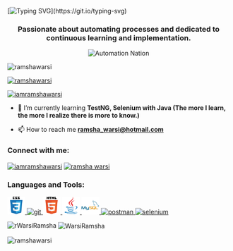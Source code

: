 [![Typing SVG](https://readme-typing-svg.demolab.com/?lines=Hey+there!;Thankyou+for+visiting+my+profile.)](https://git.io/typing-svg)

<h3 align="center">Passionate about automating processes and dedicated to continuous learning and implementation.</h3>

<p align="center">
  <img src="https://github.com/WarsiRamsha/WarsiRamsha/assets/86947293/f8650121-416d-402b-92a3-cd789dd240a4" alt="Automation Nation" width="500">
</p>

<p align="left"> <img src="https://komarev.com/ghpvc/?username=WarsiRamsha&label=Profile%20views&color=0e75b6&style=flat" alt="ramshawarsi" /> </p>

<p align="left"> <a href="https://github.com/ryo-ma/github-profile-trophy"><img src="https://github-profile-trophy.vercel.app/?username=ramshawarsi" alt="ramshawarsi" /></a> </p>

<p align="left"> <a href="https://twitter.com/iamramshawarsi" target="blank"><img src="https://img.shields.io/twitter/follow/iamramshawarsi?logo=twitter&style=for-the-badge" alt="iamramshawarsi" /></a> </p>

- 🌱 I’m currently learning **TestNG, Selenium with Java (The more I learn, the more I realize there is more to know.)**

- 📫 How to reach me **ramsha_warsi@hotmail.com**

<h3 align="left">Connect with me:</h3>
<p align="left">
<a href="https://twitter.com/iamramshawarsi" target="blank"><img align="center" src="https://raw.githubusercontent.com/rahuldkjain/github-profile-readme-generator/master/src/images/icons/Social/twitter.svg" alt="iamramshawarsi" height="30" width="40" /></a>
<a href="https://linkedin.com/in/ramsha warsi" target="blank"><img align="center" src="https://raw.githubusercontent.com/rahuldkjain/github-profile-readme-generator/master/src/images/icons/Social/linked-in-alt.svg" alt="ramsha warsi" height="30" width="40" /></a>
</p>

<h3 align="left">Languages and Tools:</h3>
<p align="left"> <a href="https://www.w3schools.com/css/" target="_blank" rel="noreferrer"> <img src="https://raw.githubusercontent.com/devicons/devicon/master/icons/css3/css3-original-wordmark.svg" alt="css3" width="40" height="40"/> </a> <a href="https://git-scm.com/" target="_blank" rel="noreferrer"> <img src="https://www.vectorlogo.zone/logos/git-scm/git-scm-icon.svg" alt="git" width="40" height="40"/> </a> <a href="https://www.w3.org/html/" target="_blank" rel="noreferrer"> <img src="https://raw.githubusercontent.com/devicons/devicon/master/icons/html5/html5-original-wordmark.svg" alt="html5" width="40" height="40"/> </a> <a href="https://www.java.com" target="_blank" rel="noreferrer"> <img src="https://raw.githubusercontent.com/devicons/devicon/master/icons/java/java-original.svg" alt="java" width="40" height="40"/> </a> <a href="https://www.mysql.com/" target="_blank" rel="noreferrer"> <img src="https://raw.githubusercontent.com/devicons/devicon/master/icons/mysql/mysql-original-wordmark.svg" alt="mysql" width="40" height="40"/> </a> <a href="https://postman.com" target="_blank" rel="noreferrer"> <img src="https://www.vectorlogo.zone/logos/getpostman/getpostman-icon.svg" alt="postman" width="40" height="40"/> </a> <a href="https://www.selenium.dev" target="_blank" rel="noreferrer"> <img src="https://raw.githubusercontent.com/detain/svg-logos/780f25886640cef088af994181646db2f6b1a3f8/svg/selenium-logo.svg" alt="selenium" width="40" height="40"/> </a> </p>

<p><img align="left" src="https://github-readme-stats.vercel.app/api/top-langs?username=WarsiRamsha&show_icons=true&locale=en&layout=compact" alt="rWarsiRamsha" /></p>

<p>&nbsp;<img align="center" src="https://github-readme-stats.vercel.app/api?username=WarsiRamsha&show_icons=true&locale=en" alt="WarsiRamsha" /></p>

<p><img align="center" src="https://github-readme-streak-stats.herokuapp.com/?user=WarsiRamsha" alt="ramshawarsi" /></p>


